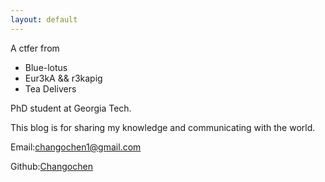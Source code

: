 ```yaml
---
layout: default
---
```

A ctfer from

- Blue-lotus
- Eur3kA && r3kapig
- Tea Delivers

PhD student at Georgia Tech.

This blog is for sharing my knowledge and communicating with the world.

Email:changochen1@gmail.com

Github:[Changochen](https://github.com/Changochen)
